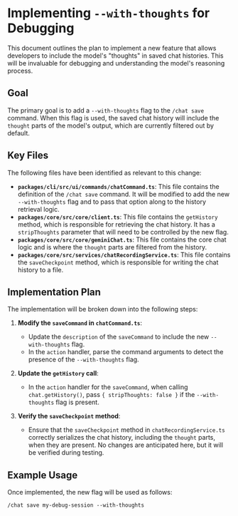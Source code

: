 # Implementing `--with-thoughts` for Debugging

This document outlines the plan to implement a new feature that allows developers to include the model's "thoughts" in saved chat histories. This will be invaluable for debugging and understanding the model's reasoning process.

## Goal

The primary goal is to add a `--with-thoughts` flag to the `/chat save` command. When this flag is used, the saved chat history will include the `thought` parts of the model's output, which are currently filtered out by default.

## Key Files

The following files have been identified as relevant to this change:

-   **`packages/cli/src/ui/commands/chatCommand.ts`**: This file contains the definition of the `/chat save` command. It will be modified to add the new `--with-thoughts` flag and to pass that option along to the history retrieval logic.
-   **`packages/core/src/core/client.ts`**: This file contains the `getHistory` method, which is responsible for retrieving the chat history. It has a `stripThoughts` parameter that will need to be controlled by the new flag.
-   **`packages/core/src/core/geminiChat.ts`**: This file contains the core chat logic and is where the `thought` parts are filtered from the history.
-   **`packages/core/src/services/chatRecordingService.ts`**: This file contains the `saveCheckpoint` method, which is responsible for writing the chat history to a file.

## Implementation Plan

The implementation will be broken down into the following steps:

1.  **Modify the `saveCommand` in `chatCommand.ts`**:
    -   Update the `description` of the `saveCommand` to include the new `--with-thoughts` flag.
    -   In the `action` handler, parse the command arguments to detect the presence of the `--with-thoughts` flag.

2.  **Update the `getHistory` call**:
    -   In the `action` handler for the `saveCommand`, when calling `chat.getHistory()`, pass `{ stripThoughts: false }` if the `--with-thoughts` flag is present.

3.  **Verify the `saveCheckpoint` method**:
    -   Ensure that the `saveCheckpoint` method in `chatRecordingService.ts` correctly serializes the chat history, including the `thought` parts, when they are present. No changes are anticipated here, but it will be verified during testing.

## Example Usage

Once implemented, the new flag will be used as follows:

```
/chat save my-debug-session --with-thoughts
```
